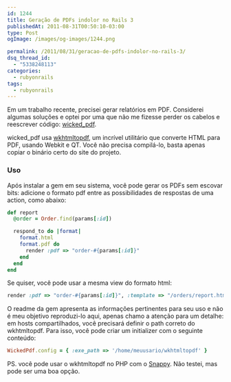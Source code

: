 ```yaml
---
id: 1244
title: Geração de PDFs indolor no Rails 3
publishedAt: 2011-08-31T00:50:10-03:00
type: Post
ogImage: /images/og-images/1244.png

permalink: /2011/08/31/geracao-de-pdfs-indolor-no-rails-3/
dsq_thread_id:
  - "5338248113"
categories:
  - rubyonrails
tags:
  - rubyonrails
---
```

Em um trabalho recente, precisei gerar relatórios em PDF. Considerei algumas soluções e optei por uma que não me fizesse perder os cabelos e reescrever código: [wicked_pdf](https://github.com/mileszs/wicked_pdf).

wicked_pdf usa [wkhtmltopdf](http://code.google.com/p/wkhtmltopdf/), um incrível utilitário que converte HTML para PDF, usando Webkit e QT. Você não precisa compilá-lo, basta apenas copiar o binário certo do site do projeto.

### Uso

Após instalar a gem em seu sistema, você pode gerar os PDFs sem escovar bits: adicione o formato pdf entre as possibilidades de respostas de uma action, como abaixo:

```ruby
def report
  @order = Order.find(params[:id])

  respond_to do |format|
    format.html
    format.pdf do
      render :pdf => "order-#{params[:id]}"
    end
  end  
end
```

Se quiser, você pode usar a mesma view do formato html:

```ruby
render :pdf => "order-#{params[:id]}", :template => "/orders/report.html.erb"
```

O readme da gem apresenta as informações pertinentes para seu uso e não é meu objetivo reproduzi-lo aqui, apenas chamo a atenção para um detalhe: em hosts compartilhados, você precisará definir o path correto do wkhtmltopdf. Para isso, você pode criar um initializer com o seguinte conteúdo:

```ruby
WickedPdf.config = { :exe_path => '/home/meuusario/wkhtmltopdf' }
```

PS. você pode usar o wkhtmltopdf no PHP com o [Snappy](https://github.com/knplabs/snappy). Não testei, mas pode ser uma boa opção.

